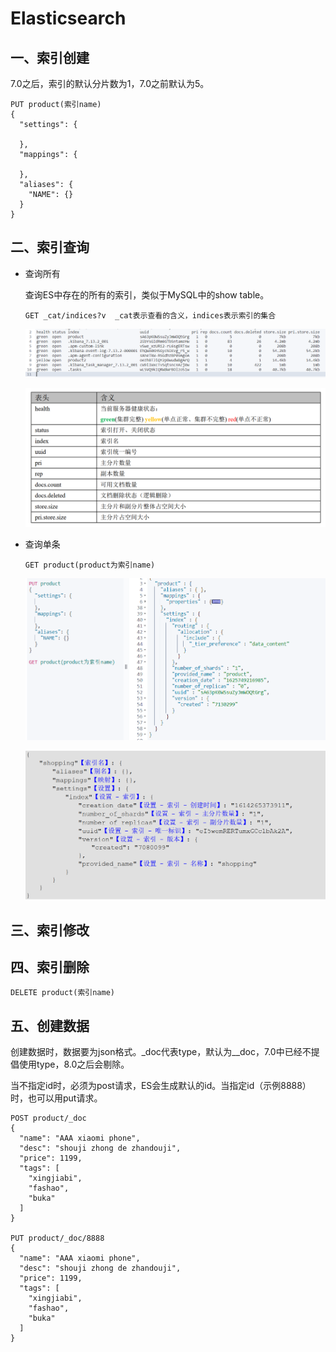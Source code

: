 # Elasticsearch

## 一、索引创建

7.0之后，索引的默认分片数为1，7.0之前默认为5。

```
PUT product(索引name)
{
  "settings": {
    
  },
  "mappings": {
    
  },
  "aliases": {
    "NAME": {}
  }
}
```



## 二、索引查询

- 查询所有

  查询ES中存在的所有的索引，类似于MySQL中的show table。

  ```
  GET _cat/indices?v  _cat表示查看的含义，indices表示索引的集合
  ```

  ![](images/索引查询1.png)

  ![](images/索引查询2.png)

- 查询单条

  ```
  GET product(product为索引name)
  ```

  ![](images/索引查询4.jpg)

  ![](images/索引查询3.jpg)

## 三、索引修改

## 四、索引删除

```
DELETE product(索引name)
```



## 五、创建数据

创建数据时，数据要为json格式。_doc代表type，默认为__doc，7.0中已经不提倡使用type，8.0之后会剔除。

当不指定id时，必须为post请求，ES会生成默认的id。当指定id（示例8888）时，也可以用put请求。

```
POST product/_doc
{
  "name": "AAA xiaomi phone",
  "desc": "shouji zhong de zhandouji",
  "price": 1199,
  "tags": [
    "xingjiabi",
    "fashao",
    "buka"
  ]
}

PUT product/_doc/8888
{
  "name": "AAA xiaomi phone",
  "desc": "shouji zhong de zhandouji",
  "price": 1199,
  "tags": [
    "xingjiabi",
    "fashao",
    "buka"
  ]
}
```

